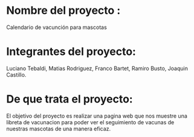 # Nombre del proyecto : 

Calendario de vacunción para mascotas   

# Integrantes del proyecto:

Luciano Tebaldi, Matias Rodriguez, Franco Bartet, Ramiro Busto, Joaquin Castillo. 

# De que trata el proyecto: 

El objetivo del proyecto es realizar una pagina web que nos muestre una libreta de vacunacion para poder ver el seguimiento de vacunas de nuestras mascotas de una manera eficaz.
